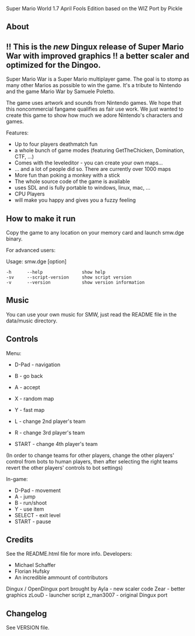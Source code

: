 Super Mario World 1.7 April Fools Edition
based on the WIZ Port by Pickle


About
-----
!! This is the _new_ Dingux release of Super Mario War with improved graphics
!! a better scaler and optimized for the Dingoo.
--
Super Mario War is a Super Mario multiplayer game.
The goal is to stomp as many other Marios as possible to win the game.
It's a tribute to Nintendo and the game Mario War by Samuele Poletto.

The game uses artwork and sounds from Nintendo games. We hope that this noncommercial
fangame qualifies as fair use work. We just wanted to create this game to show 
how much we adore Nintendo's characters and games.

Features:

- Up to four players deathmatch fun
- a whole bunch of game modes (featuring GetTheChicken, Domination, CTF, ...)
- Comes with the leveleditor - you can create your own maps...
- ... and a lot of people did so. There are currently over 1000 maps
- More fun than poking a monkey with a stick
- The whole source code of the game is available
- uses SDL and is fully portable to windows, linux, mac, ...
- CPU Players
- will make you happy and gives you a fuzzy feeling


How to make it run
------------------

Copy the game to any location on your memory card and launch smw.dge binary.

For advanced users:

Usage: smw.dge [option]

    -h      --help               show help
    -sv     --script-version     show script version
    -v      --version            show version information


Music
-----

You can use your own music for SMW, just read the README file in the data/music
directory.


Controls
--------

Menu:
* D-Pad         - navigation
* B             - go back
* A             - accept
* X             - random map
* Y             - fast map

* L	            - change 2nd player's team
* R	            - change 3rd player's team
* START	    	- change 4th player's team

(In order to change teams for other players, change the other players' control from bots to human players,
then after selecting the right teams revert the other players' controls to bot settings)

In-game:
* D-Pad         - movement
* A             - jump
* B             - run/shoot
* Y             - use item
* SELECT        - exit level
* START         - pause


Credits
-------

See the README.html file for more info.
Developers:

- Michael Schaffer
- Florian Hufsky
- An incredible ammount of contributors

Dingux / OpenDingux port brought by 
Ayla		- new scaler code 
Zear		- better graphics
zLouD		- launcher script
z_man3007	- original Dingux port


Changelog
---------

See VERSION file.
